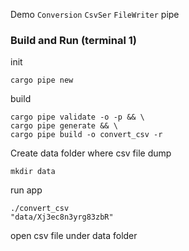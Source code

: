 Demo `Conversion` `CsvSer` `FileWriter` pipe
### Build and Run (terminal 1)
init
```
cargo pipe new
```
build
```
cargo pipe validate -o -p && \
cargo pipe generate && \
cargo pipe build -o convert_csv -r
```
Create data folder where csv file dump
```
mkdir data
```
run app
```
./convert_csv
"data/Xj3ec8n3yrg83zbR"
```
open csv file under data folder